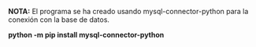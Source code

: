 **NOTA:** El programa se ha creado usando mysql-connector-python para la conexión con la base de datos.

**python -m pip install mysql-connector-python**
